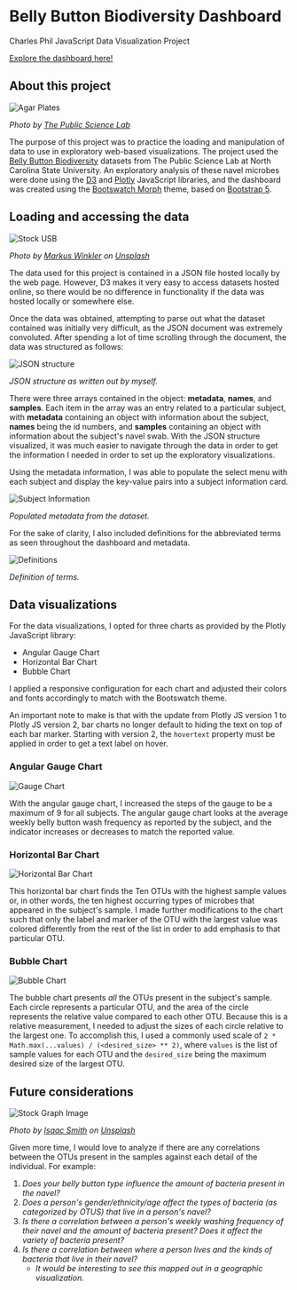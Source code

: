 # Belly Button Biodiversity Dashboard

Charles Phil JavaScript Data Visualization Project

[Explore the dashboard here!](https://charlesphil.github.io/belly-button-biodiversity/)

## About this project

![Agar Plates](images/agarplates.png)

*Photo by [The Public Science Lab](http://robdunnlab.com/projects/belly-button-biodiversity/)*

The purpose of this project was to practice the loading and manipulation of data to use in exploratory web-based visualizations. The project used the [Belly Button Biodiversity](http://robdunnlab.com/projects/belly-button-biodiversity/results-and-data/) datasets from The Public Science Lab at North Carolina State University. An exploratory analysis of these navel microbes were done using the [D3](https://d3js.org/) and [Plotly](https://plotly.com/javascript/) JavaScript libraries, and the dashboard was created using the [Bootswatch Morph](https://bootswatch.com/morph/) theme, based on [Bootstrap 5](https://plotly.com/javascript/).

## Loading and accessing the data

![Stock USB](images/usbstock.jpg)

*Photo by [Markus Winkler](https://unsplash.com/@markuswinkler?utm_source=unsplash&utm_medium=referral&utm_content=creditCopyText) on [Unsplash](https://unsplash.com/s/photos/database?utm_source=unsplash&utm_medium=referral&utm_content=creditCopyText)*

The data used for this project is contained in a JSON file hosted locally by the web page. However, D3 makes it very easy to access datasets hosted online, so there would be no difference in functionality if the data was hosted locally or somewhere else.

Once the data was obtained, attempting to parse out what the dataset contained was initially very difficult, as the JSON document was extremely convoluted. After spending a lot of time scrolling through the document, the data was structured as follows:

![JSON structure](images/jsonformat.png)

*JSON structure as written out by myself.*

There were three arrays contained in the object: **metadata**, **names**, and **samples**. Each item in the array was an entry related to a particular subject, with **metadata** containing an object with information about the subject, **names** being the id numbers, and **samples** containing an object with information about the subject's navel swab. With the JSON structure visualized, it was much easier to navigate through the data in order to get the information I needed in order to set up the exploratory visualizations.

Using the metadata information, I was able to populate the select menu with each subject and display the key-value pairs into a subject information card.

![Subject Information](images/subjectinfo.png)

*Populated metadata from the dataset.*

For the sake of clarity, I also included definitions for the abbreviated terms as seen throughout the dashboard and metadata.

![Definitions](images/definitions.png)

*Definition of terms.*

## Data visualizations

For the data visualizations, I opted for three charts as provided by the Plotly JavaScript library: 

- Angular Gauge Chart
- Horizontal Bar Chart
- Bubble Chart

I applied a responsive configuration for each chart and adjusted their colors and fonts accordingly to match with the Bootswatch theme. 

An important note to make is that with the update from Plotly JS version 1 to Plotly JS version 2, bar charts no longer default to hiding the text on top of each bar marker. Starting with version 2, the `hovertext` property must be applied in order to get a text label on hover.

### Angular Gauge Chart

![Gauge Chart](images/gaugechart.png)

With the angular gauge chart, I increased the steps of the gauge to be a maximum of 9 for all subjects. The angular gauge chart looks at the average weekly belly button wash frequency as reported by the subject, and the indicator increases or decreases to match the reported value. 

### Horizontal Bar Chart

![Horizontal Bar Chart](images/barchart.png)

This horizontal bar chart finds the Ten OTUs with the highest sample values or, in other words, the ten highest occurring types of microbes that appeared in the subject's sample. I made further modifications to the chart such that only the label and marker of the OTU with the largest value was colored differently from the rest of the list in order to add emphasis to that particular OTU.

### Bubble Chart

![Bubble Chart](images/bubblechart.png)

The bubble chart presents *all* the OTUs present in the subject's sample. Each circle represents a particular OTU, and the area of the circle represents the relative value compared to each other OTU. Because this is a relative measurement, I needed to adjust the sizes of each circle relative to the largest one. To accomplish this, I used a commonly used scale of `2 * Math.max(...values) / (<desired_size> ** 2)`, where `values` is the list of sample values for each OTU and the `desired_size` being the maximum desired size of the largest OTU.

## Future considerations

![Stock Graph Image](images/graphstock.jpg)

*Photo by [Isaac Smith](https://unsplash.com/@isaacmsmith?utm_source=unsplash&utm_medium=referral&utm_content=creditCopyText) on [Unsplash](https://unsplash.com/s/photos/graph?utm_source=unsplash&utm_medium=referral&utm_content=creditCopyText)*

Given more time, I would love to analyze if there are any correlations between the OTUs present in the samples against each detail of the individual. For example:

1. *Does your belly button type influence the amount of bacteria present in the navel?*
2. *Does a person's gender/ethnicity/age affect the types of bacteria (as categorized by OTUS) that live in a person's navel?*
3. *Is there a correlation between a person's weekly washing frequency of their navel and the amount of bacteria present? Does it affect the variety of bacteria present?*
4. *Is there a correlation between where a person lives and the kinds of bacteria that live in their navel?* 
   - *It would be interesting to see this mapped out in a geographic visualization.*
